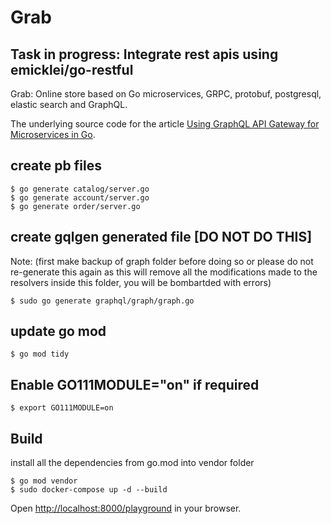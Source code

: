 # Grab

## Task in progress: Integrate rest apis using emicklei/go-restful

Grab: Online store based on Go microservices, GRPC, protobuf, postgresql, elastic search and GraphQL.

The underlying source code for the article [Using GraphQL API Gateway for Microservices in Go](https://outcrawl.com/go-graphql-gateway-microservices).

## create pb files
```
$ go generate catalog/server.go
$ go generate account/server.go
$ go generate order/server.go
```

## create gqlgen generated file [DO NOT DO THIS]
Note: (first make backup of graph folder before doing so or please do not re-generate this again as this will remove all the modifications made to the resolvers inside this folder, you will be bombartded with errors)
```
$ sudo go generate graphql/graph/graph.go
```

## update go mod
```
$ go mod tidy
```

## Enable GO111MODULE="on" if required
```
$ export GO111MODULE=on
```

## Build
install all the dependencies from go.mod into vendor folder
```
$ go mod vendor
$ sudo docker-compose up -d --build
```

Open <http://localhost:8000/playground> in your browser.
